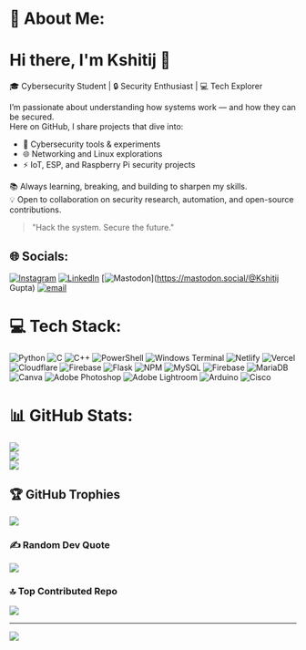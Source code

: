 # 💫 About Me:
# Hi there, I'm Kshitij 👋  

🎓 Cybersecurity Student | 🔒 Security Enthusiast | 💻 Tech Explorer  

I’m passionate about understanding how systems work — and how they can be secured.  
Here on GitHub, I share projects that dive into:  
- 🚀 Cybersecurity tools & experiments  
- 🌐 Networking and Linux explorations  
- ⚡ IoT, ESP, and Raspberry Pi security projects  

📚 Always learning, breaking, and building to sharpen my skills.  
💡 Open to collaboration on security research, automation, and open-source contributions.  

> "Hack the system. Secure the future."  


## 🌐 Socials:
[![Instagram](https://img.shields.io/badge/Instagram-%23E4405F.svg?logo=Instagram&logoColor=white)](https://instagram.com/k.s.h.i.t.i.j_8) [![LinkedIn](https://img.shields.io/badge/LinkedIn-%230077B5.svg?logo=linkedin&logoColor=white)](https://linkedin.com/in/www.linkedin.com/in/kshitij-gupta-120348306) [![Mastodon](https://img.shields.io/badge/-MASTODON-%232B90D9?logo=mastodon&logoColor=white)](https://mastodon.social/@Kshitij Gupta) [![email](https://img.shields.io/badge/Email-D14836?logo=gmail&logoColor=white)](mailto:guptakshitij4723@gmail.com) 

# 💻 Tech Stack:
![Python](https://img.shields.io/badge/python-3670A0?style=for-the-badge&logo=python&logoColor=ffdd54) ![C](https://img.shields.io/badge/c-%2300599C.svg?style=for-the-badge&logo=c&logoColor=white) ![C++](https://img.shields.io/badge/c++-%2300599C.svg?style=for-the-badge&logo=c%2B%2B&logoColor=white) ![PowerShell](https://img.shields.io/badge/PowerShell-%235391FE.svg?style=for-the-badge&logo=powershell&logoColor=white) ![Windows Terminal](https://img.shields.io/badge/Windows%20Terminal-%234D4D4D.svg?style=for-the-badge&logo=windows-terminal&logoColor=white) ![Netlify](https://img.shields.io/badge/netlify-%23000000.svg?style=for-the-badge&logo=netlify&logoColor=#00C7B7) ![Vercel](https://img.shields.io/badge/vercel-%23000000.svg?style=for-the-badge&logo=vercel&logoColor=white) ![Cloudflare](https://img.shields.io/badge/Cloudflare-F38020?style=for-the-badge&logo=Cloudflare&logoColor=white) ![Firebase](https://img.shields.io/badge/firebase-%23039BE5.svg?style=for-the-badge&logo=firebase) ![Flask](https://img.shields.io/badge/flask-%23000.svg?style=for-the-badge&logo=flask&logoColor=white) ![NPM](https://img.shields.io/badge/NPM-%23CB3837.svg?style=for-the-badge&logo=npm&logoColor=white) ![MySQL](https://img.shields.io/badge/mysql-4479A1.svg?style=for-the-badge&logo=mysql&logoColor=white) ![Firebase](https://img.shields.io/badge/firebase-a08021?style=for-the-badge&logo=firebase&logoColor=ffcd34) ![MariaDB](https://img.shields.io/badge/MariaDB-003545?style=for-the-badge&logo=mariadb&logoColor=white) ![Canva](https://img.shields.io/badge/Canva-%2300C4CC.svg?style=for-the-badge&logo=Canva&logoColor=white) ![Adobe Photoshop](https://img.shields.io/badge/adobe%20photoshop-%2331A8FF.svg?style=for-the-badge&logo=adobe%20photoshop&logoColor=white) ![Adobe Lightroom](https://img.shields.io/badge/Adobe%20Lightroom-31A8FF.svg?style=for-the-badge&logo=Adobe%20Lightroom&logoColor=white) ![Arduino](https://img.shields.io/badge/-Arduino-00979D?style=for-the-badge&logo=Arduino&logoColor=white) ![Cisco](https://img.shields.io/badge/cisco-%23049fd9.svg?style=for-the-badge&logo=cisco&logoColor=black)
# 📊 GitHub Stats:
![](https://github-readme-stats.vercel.app/api?username=gupta09-oop&theme=dark&hide_border=false&include_all_commits=false&count_private=false)<br/>
![](https://nirzak-streak-stats.vercel.app/?user=gupta09-oop&theme=dark&hide_border=false)<br/>
![](https://github-readme-stats.vercel.app/api/top-langs/?username=gupta09-oop&theme=dark&hide_border=false&include_all_commits=false&count_private=false&layout=compact)

## 🏆 GitHub Trophies
![](https://github-profile-trophy.vercel.app/?username=gupta09-oop&theme=radical&no-frame=false&no-bg=false&margin-w=4)

### ✍️ Random Dev Quote
![](https://quotes-github-readme.vercel.app/api?type=horizontal&theme=radical)

### 🔝 Top Contributed Repo
![](https://github-contributor-stats.vercel.app/api?username=gupta09-oop&limit=5&theme=dark&combine_all_yearly_contributions=true)

---
[![](https://visitcount.itsvg.in/api?id=gupta09-oop&icon=0&color=0)](https://visitcount.itsvg.in)

<!-- Proudly created with GPRM ( https://gprm.itsvg.in ) -->
